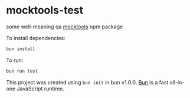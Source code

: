 # mocktools-test

some well-meaning qa [mocktools](https://www.npmjs.com/package/mocktools) npm package

To install dependencies:

```bash
bun install
```

To run:

```bash
bun run test
```

This project was created using `bun init` in bun v1.0.0. [Bun](https://bun.sh) is a fast all-in-one JavaScript runtime.
